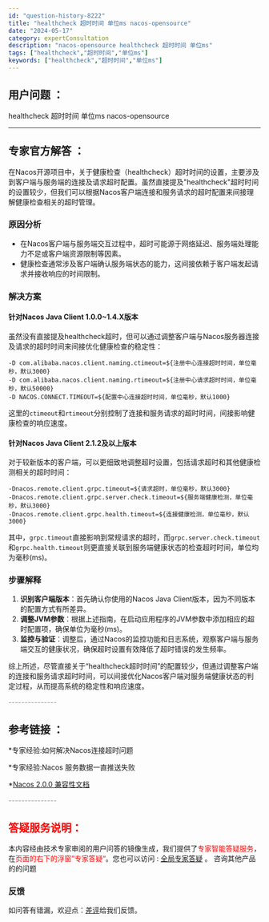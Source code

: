 ```yaml
---
id: "question-history-8222"
title: "healthcheck 超时时间 单位ms nacos-opensource"
date: "2024-05-17"
category: expertConsultation
description: "nacos-opensource healthcheck 超时时间 单位ms"
tags: ["healthcheck","超时时间","单位ms"]
keywords: ["healthcheck","超时时间","单位ms"]
---
```


## 用户问题 ： 
 healthcheck 超时时间 单位ms nacos-opensource 

---------------
## 专家官方解答 ：

在Nacos开源项目中，关于健康检查（healthcheck）超时时间的设置，主要涉及到客户端与服务端的连接及请求超时配置。虽然直接提及"healthcheck"超时时间的设置较少，但我们可以根据Nacos客户端连接和服务请求的超时配置来间接理解健康检查相关的超时管理。

### 原因分析
- 在Nacos客户端与服务端交互过程中，超时可能源于网络延迟、服务端处理能力不足或客户端资源限制等因素。
- 健康检查通常涉及客户端确认服务端状态的能力，这间接依赖于客户端发起请求并接收响应的时间限制。

### 解决方案
#### 针对Nacos Java Client 1.0.0~1.4.X版本
虽然没有直接提及healthcheck超时，但可以通过调整客户端与Nacos服务器连接及请求的超时时间来间接优化健康检查的稳定性：
```shell
-D com.alibaba.nacos.client.naming.ctimeout=${注册中心连接超时时间，单位毫秒，默认3000}
-D com.alibaba.nacos.client.naming.rtimeout=${注册中心请求超时时间，单位毫秒，默认50000}
-D NACOS.CONNECT.TIMEOUT=${配置中心连接超时时间，单位毫秒，默认1000}
```
这里的`ctimeout`和`rtimeout`分别控制了连接和服务请求的超时时间，间接影响健康检查的响应速度。

#### 针对Nacos Java Client 2.1.2及以上版本
对于较新版本的客户端，可以更细致地调整超时设置，包括请求超时和其他健康检测相关的超时时间：
```shell
-Dnacos.remote.client.grpc.timeout=${请求超时，单位毫秒，默认3000}
-Dnacos.remote.client.grpc.server.check.timeout=${服务端健康检测，单位毫秒，默认3000}
-Dnacos.remote.client.grpc.health.timeout=${连接健康检测，单位毫秒，默认3000}
```
其中，`grpc.timeout`直接影响到常规请求的超时，而`grpc.server.check.timeout`和`grpc.health.timeout`则更直接关联到服务端健康状态的检查超时时间，单位均为毫秒(ms)。

### 步骤解释
1. **识别客户端版本**：首先确认你使用的Nacos Java Client版本，因为不同版本的配置方式有所差异。
2. **调整JVM参数**：根据上述指南，在启动应用程序的JVM参数中添加相应的超时配置项，确保单位为毫秒(ms)。
3. **监控与验证**：调整后，通过Nacos的监控功能和日志系统，观察客户端与服务端交互的健康状况，确保超时设置有效降低了超时错误的发生频率。

综上所述，尽管直接关于“healthcheck超时时间”的配置较少，但通过调整客户端的连接和服务请求超时时间，可以间接优化Nacos客户端对服务端健康状态的判定过程，从而提高系统的稳定性和响应速度。


<font color="#949494">---------------</font> 


## 参考链接 ：

*专家经验:如何解决Nacos连接超时问题 
 
 *专家经验:Nacos 服务数据一直推送失败 
 
 *[Nacos 2.0.0 兼容性文档](https://nacos.io/docs/latest/upgrading/200-compatibility)


 <font color="#949494">---------------</font> 
 


## <font color="#FF0000">答疑服务说明：</font> 

本内容经由技术专家审阅的用户问答的镜像生成，我们提供了<font color="#FF0000">专家智能答疑服务</font>，在<font color="#FF0000">页面的右下的浮窗”专家答疑“</font>。您也可以访问 : [全局专家答疑](https://opensource.alibaba.com/chatBot) 。 咨询其他产品的的问题

### 反馈
如问答有错漏，欢迎点：[差评](https://ai.nacos.io/user/feedbackByEnhancerGradePOJOID?enhancerGradePOJOId=13577)给我们反馈。

